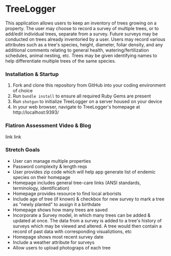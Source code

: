 # TreeLogger
This application allows users to keep an inventory of trees growing on a property.  The user may choose to record a survey of multiple trees, or to add/edit individual trees, separate from a survey.  Future surveys may be conducted on trees already inventoried by a user.  Users may record various attributes such as a tree's species, height, diameter, foliar density, and any additional comments relating to general health, watering/fertilization schedules, animal nesting, etc.  Trees may be given identifying names to help differentiate multiple trees of the same species.

### Installation & Startup
1. Fork and clone this repository from GitHub into your coding environment of choice
2. Run `bundle install` to ensure all required Ruby Gems are present
3. Run `shotgun` to initialize TreeLogger on a server housed on your device
4. In your web browser, navigate to TreeLogger's homepage at http://localhost:9393/

### Flatiron Assessment Video & Blog
link
link

### Stretch Goals
- User can manage multiple properties
- Password complexity & length reqs
- User provides zip code which will help app generate list of endemic species on their homepage
- Homepage includes general tree-care links (ANSI standards, terminology, identification)
- Homepage provides resource to find local arborists
- Include age of tree (if known) & checkbox for new survey to mark a tree as "newly planted" to assign it a birthdate
- Homepage shows how many trees are saved
- Incorporate a Survey model, in which many trees can be added & updated at once. The data from a survey is added to a tree's history of surveys which may be viewed and altered. A tree would then contain a record of past data with corresponding visualiztions, etc
- Homepage shows most recent survey date
- Include a weather attribute for surveys
- Allow users to upload photograps of each tree